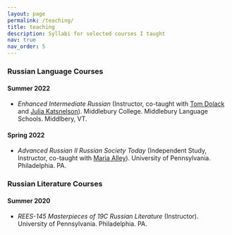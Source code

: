 ```yaml
---
layout: page
permalink: /teaching/
title: teaching
description: Syllabi for selected courses I taught
nav: true
nav_order: 5
---
```


### Russian Language Courses

#### Summer 2022
- *Enhanced Intermediate Russian* (Instructor, co-taught with [Tom Dolack](https://wheatoncollege.edu/academics/faculty-directory/dolack-thomas/) and [Julia Katsnelson](https://www.uvm.edu/cas/germanrussian/profiles/julia-katsnelson)). Middlebury College. Middlebury Language Schools. Middlbery, VT.

#### Spring 2022
- *Advanced Russian II Russian Society Today* (Independent Study, Instructor, co-taught with [Maria Alley](https://rees.sas.upenn.edu/people/maria-alley)). University of Pennsylvania. Philadelphia. PA.

### Russian Literature Courses

#### Summer 2020
- *REES-145 Masterpieces of 19C Russian Literature* (Instructor). University of Pennsylvania. Philadelphia. PA.
<object data="my_site/assets/pdf/REES 145.pdf" width="1000" height="1000" type='application/pdf'></object>
